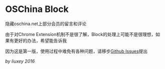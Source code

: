 # OSChina Block

隐藏oschina.net上部分会员的留言和评论

由于对Chrome Extension机制不是很了解，Block的处理上可能不是很理想，如果有更好的办法，希望能告诉我

因为这是第一版，使用过程中难免有各种问题，请移步[Github Issues](https://github.com/liuxey/OSChina-Block/issues)提出

*by liuxey 2016*
